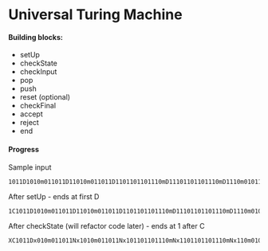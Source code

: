 # Universal Turing Machine

#### Building blocks:
* setUp
* checkState
* checkInput
* pop
* push
* reset (optional)
* checkFinal
* accept
* reject
* end

#### Progress
Sample input 
```
1011D1010m011011D11010m011011D1101101101110mD11101101101110mD1110m010111101F101111
```

After setUp - ends at first D
```
1C1011D1010m011011D11010m011011D1101101101110mD11101101101110mD1110m010111101F101111
```

After checkState (will refactor code later) - ends at 1 after C
```
XC1011Dx010m011011Nx1010m011011Nx101101101110mNx1101101101110mNx110m010111101F101111
```

